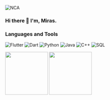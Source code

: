 ![NCA](https://github.com/Serikuly-Miras/serikuly-miras/blob/main/neural_cellular_automata/results/video.gif)

### Hi there 👋 I'm, Miras.

### Languages and Tools

![Flutter](https://img.shields.io/badge/-Flutter-000?&logo=Flutter&logoColor=42d2fd)
![Dart](https://img.shields.io/badge/-Dart-000?&logo=Dart&logoColor=025493)
![Python](https://img.shields.io/badge/-Python-000?&logo=Python)
![Java](https://img.shields.io/badge/-Java-000?&logo=Java&logoColor=007396)
![C++](https://img.shields.io/badge/-C++-000?&logo=c%2b%2b&logoColor=00599C)
![SQL](https://img.shields.io/badge/-SQL-000?&logo=PostgreSQL)

<img height="137px" src="https://github-readme-stats.vercel.app/api?username=serikuly-miras&hide_title=true&hide_border=true&show_icons=true&include_all_commits=true&count_private=true&theme=dark" />

<img height="137px" src="https://github-readme-stats.vercel.app/api/top-langs/?username=serikuly-miras&hide_border=true&layout=compact&theme=dark" />

